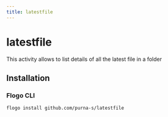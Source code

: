 ```yaml
---
title: latestfile
---
```


# latestfile
This activity allows to list details of all the latest file in a folder

## Installation
### Flogo CLI
```bash
flogo install github.com/purna-s/latestfile
```

